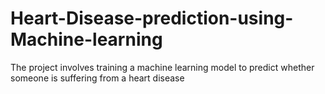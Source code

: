 # Heart-Disease-prediction-using-Machine-learning
The project involves training a machine learning model to predict whether someone is suffering from a heart disease 
